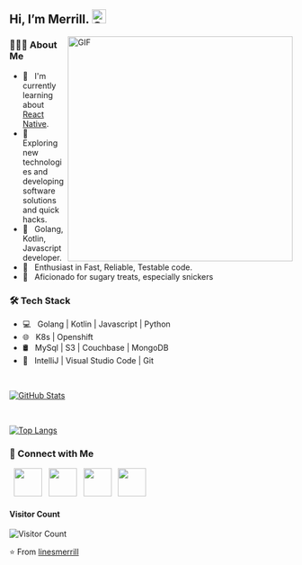 <h2> Hi, I’m Merrill. <img alt="GIF" src="https://user-images.githubusercontent.com/15384983/209981182-0dc0de41-80d7-42d8-b005-a68e9d0e779c.gif" width="25"/> </h2>
<img align="right" alt="GIF" src="https://user-images.githubusercontent.com/15384983/209981014-6ecdb9e1-aa45-477d-8d3a-1515ef0c0c63.gif" width="400"/>

<h3> 👨🏼‍💻 About Me </h3>

- 🔭 &nbsp; I'm currently learning about [React Native](https://reactnative.dev/).
- 🤔 &nbsp; Exploring new technologies and developing software solutions and quick hacks.
- 💼 &nbsp; Golang, Kotlin, Javascript developer.
- 🌱 &nbsp; Enthusiast in Fast, Reliable, Testable code.
- 🍫 &nbsp; Aficionado for sugary treats, especially snickers

<h3> 🛠️ Tech Stack </h3>

- 💻 &nbsp; Golang | Kotlin | Javascript | Python
- 🌐 &nbsp; K8s | Openshift
- 🛢️ &nbsp; MySql | S3 | Couchbase | MongoDB
- 🔧 &nbsp; IntelliJ | Visual Studio Code | Git

<br>

[![GitHub Stats](https://github-readme-stats.vercel.app/api?username=linesmerrill&include_all_commits=true&count_private=true&show_icons=true&line_height=20&title_color=7A7ADB&icon_color=2234AE&text_color=D3D3D3&bg_color=0,000000,130F40)](https://github-readme-stats.vercel.app/api?username=linesmerrill&include_all_commits=true&count_private=true&show_icons=true&line_height=20&title_color=7A7ADB&icon_color=2234AE&text_color=D3D3D3&bg_color=0,000000,130F40)

</br>

[![Top Langs](https://github-readme-stats.vercel.app/api/top-langs/?username=linesmerrill&layout=compact&text_color=daf7dc&bg_color=151515)](https://github-readme-stats.vercel.app/api/top-langs/?username=linesmerrill&layout=compact&text_color=daf7dc&bg_color=151515)

<h3> 🤝 Connect with Me </h3>

<p>
  &nbsp; <a href="https://www.linkedin.com/in/linesmerrill/" target="_blank" rel="noopener noreferrer"><img src="https://img.icons8.com/color/48/000000/linkedin.png" width="50" /></a>
  &nbsp; <a href="mailto:linesmerrill+github-profile@gmail.com" target="_blank" rel="noopener noreferrer"><img src="https://img.icons8.com/color/48/000000/gmail.png" width="50" /></a>
  &nbsp; <a href="https://twitter.com/merrill_lines" target="_blank" rel="noopener noreferrer"><img src="https://img.icons8.com/color/48/000000/twitter.png" width="50" /></a>
  &nbsp; <a href="https://linesmerrill.github.io/MerrillLines/" target="_blank" rel="noopener noreferrer"><img src="https://img.icons8.com/color/48/000000/web-design.png" width="50" /></a>
</p>

#### **Visitor Count**
 ![Visitor Count](https://profile-counter.glitch.me/{linesmerrill}/count.svg)


⭐️ From [linesmerrill](https://github.com/linesmerrill)
